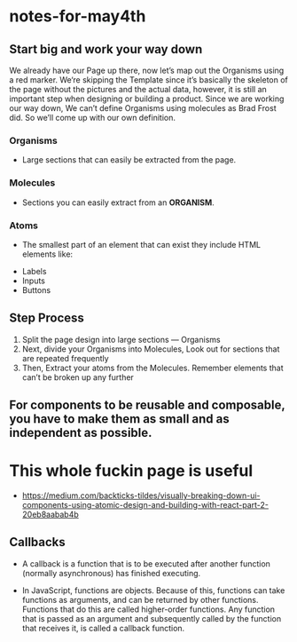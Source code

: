 # notes-for-may4th

## Start big and work your way down
We already have our Page up there, now let’s map out the Organisms using a red marker. We‘re skipping the Template since it’s basically the skeleton of the page without the pictures and the actual data, however, it is still an important step when designing or building a product.
Since we are working our way down, We can’t define Organisms using molecules as Brad Frost did. So we’ll come up with our own definition.

### Organisms
* Large sections that can easily be extracted from the page.

### Molecules
* Sections you can easily extract from an **ORGANISM**.

### Atoms
* The smallest part of an element that can exist they include HTML elements like: 
- Labels
- Inputs
- Buttons

## Step Process
1. Split the page design into large sections — Organisms
2. Next, divide your Organisms into Molecules, Look out for sections that are repeated frequently
3. Then, Extract your atoms from the Molecules. Remember elements that can’t be broken up any further

## For components to be reusable and composable, you have to make them as small and as independent as possible.


# This whole fuckin page is useful
* https://medium.com/backticks-tildes/visually-breaking-down-ui-components-using-atomic-design-and-building-with-react-part-2-20eb8aabab4b

## Callbacks
*  A callback is a function that is to be executed after another function (normally asynchronous) has finished executing.
- In JavaScript, functions are objects. Because of this, functions can take functions as arguments, and can be returned by other functions. Functions that do this are called higher-order functions. Any function that is passed as an argument and subsequently called by the function that receives it, is called a callback function.
